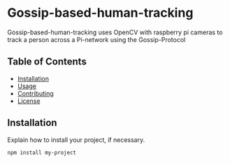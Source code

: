# Gossip-based-human-tracking

Gossip-based-human-tracking uses OpenCV with raspberry pi cameras to track a person across a Pi-network using the Gossip-Protocol

## Table of Contents

- [Installation](#installation)
- [Usage](#usage)
- [Contributing](#contributing)
- [License](#license)

## Installation

Explain how to install your project, if necessary.

```bash
npm install my-project
